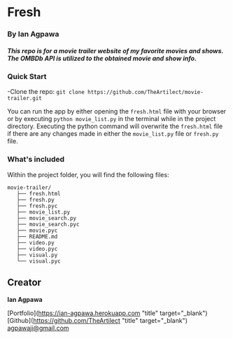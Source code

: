 # Fresh
### By Ian Agpawa
##### This repo is for a movie trailer website of my favorite movies and shows.  The OMBDb API is utilized to the obtained movie and show info.    


### Quick Start
-Clone the repo: `git clone https://github.com/TheArtilect/movie-trailer.git`


You can run the app by either opening the `fresh.html` file with your browser or by executing `python movie_list.py` in the terminal while in the project directory.  Executing the python command will overwrite the `fresh.html` file if there are any changes made in either the `movie_list.py` file or `fresh.py` file.


### What's included
Within the project folder, you will find the following files:

```
movie-trailer/
   ├── fresh.html
   ├── fresh.py
   ├── fresh.pyc
   ├── movie_list.py
   ├── movie_search.py
   ├── movie_search.pyc
   ├── movie.pyc
   ├── README.md
   ├── video.py
   ├── video.pyc
   ├── visual.py
   └── visual.pyc
```

## Creator

**Ian Agpawa**

[Portfolio](https://ian-agpawa.herokuapp.com "title" target="_blank")
[Github](https://github.com/TheArtilect "title" target="_blank")
 agpawaji@gmail.com
